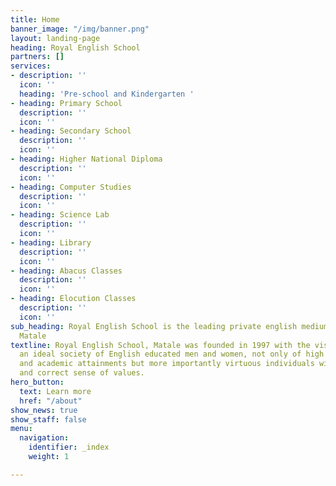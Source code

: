 ```yaml
---
title: Home
banner_image: "/img/banner.png"
layout: landing-page
heading: Royal English School
partners: []
services:
- description: ''
  icon: ''
  heading: 'Pre-school and Kindergarten '
- heading: Primary School
  description: ''
  icon: ''
- heading: Secondary School
  description: ''
  icon: ''
- heading: Higher National Diploma
  description: ''
  icon: ''
- heading: Computer Studies
  description: ''
  icon: ''
- heading: Science Lab
  description: ''
  icon: ''
- heading: Library
  description: ''
  icon: ''
- heading: Abacus Classes
  description: ''
  icon: ''
- heading: Elocution Classes
  description: ''
  icon: ''
sub_heading: Royal English School is the leading private english medium school in
  Matale
textline: Royal English School, Matale was founded in 1997 with the vision of creating
  an ideal society of English educated men and women, not only of high intellectual
  and academic attainments but more importantly virtuous individuals with character
  and correct sense of values.
hero_button:
  text: Learn more
  href: "/about"
show_news: true
show_staff: false
menu:
  navigation:
    identifier: _index
    weight: 1

---
```

